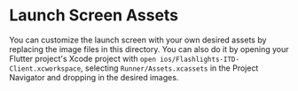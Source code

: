 # Launch Screen Assets

You can customize the launch screen with your own desired assets by replacing the image files in this directory.
You can also do it by opening your Flutter project's Xcode project with `open ios/Flashlights-ITD-Client.xcworkspace`, selecting `Runner/Assets.xcassets` in the Project Navigator and dropping in the desired images.